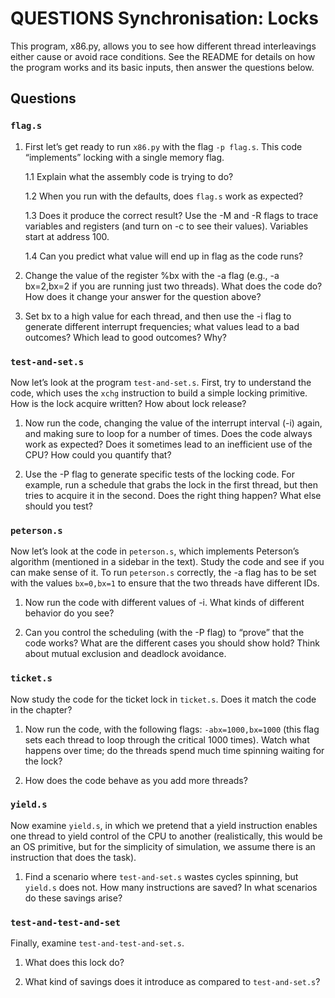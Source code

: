 # QUESTIONS Synchronisation: Locks

This program, x86.py, allows you to see how different thread interleavings
either cause or avoid race conditions. See the README for details on how the
program works and its basic inputs, then answer the questions below.

## Questions

### `flag.s`

1. First let’s get ready to run `x86.py` with the flag `-p flag.s`. This code
   “implements” locking with a single memory flag.

    1.1 Explain what the assembly code is trying to do?

    1.2 When you run with the defaults, does `flag.s` work as expected?

    1.3 Does it produce the correct result? Use the -M and -R flags to trace variables and registers (and turn on -c to see their values). Variables start at address 100.

    1.4 Can you predict what value will end up in flag as the code runs?

1. Change the value of the register %bx with the -a flag (e.g., -a bx=2,bx=2 if
   you are running just two threads). What does the code do? How does it change
   your answer for the question above?

1. Set bx to a high value for each thread, and then use the -i flag to generate
   different interrupt frequencies; what values lead to a bad outcomes? Which
   lead to good outcomes? Why?

### `test-and-set.s`

Now let’s look at the program `test-and-set.s`. First, try to understand the
code, which uses the `xchg` instruction to build a simple locking primitive. How
is the lock acquire written? How about lock release?

1. Now run the code, changing the value of the interrupt interval (-i) again,
   and making sure to loop for a number of times. Does the code always work as
   expected? Does it sometimes lead to an inefficient use of the CPU? How could
   you quantify that?

1. Use the -P flag to generate specific tests of the locking code. For example,
   run a schedule that grabs the lock in the first thread, but then tries to
   acquire it in the second. Does the right thing happen? What else should you
   test?

### `peterson.s`

Now let’s look at the code in `peterson.s`, which implements Peterson’s
algorithm (mentioned in a sidebar in the text). Study the code and see if you
can make sense of it.
To run `peterson.s` correctly, the -a flag has to be set with the values `bx=0,bx=1` to ensure that the two threads have different IDs.

1. Now run the code with different values of -i. What kinds of different
   behavior do you see?

1. Can you control the scheduling (with the -P flag) to “prove” that the code
   works? What are the different cases you should show hold? Think about mutual
   exclusion and deadlock avoidance.

### `ticket.s`

Now study the code for the ticket lock in `ticket.s`. Does it match the code in
the chapter?

1. Now run the code, with the following flags: `-abx=1000,bx=1000` (this flag
   sets each thread to loop through the critical 1000 times). Watch what happens
   over time; do the threads spend much time spinning waiting for the lock?

1. How does the code behave as you add more threads?

### `yield.s`

Now examine `yield.s`, in which we pretend that a yield instruction enables one
thread to yield control of the CPU to another (realistically, this would be an
OS primitive, but for the simplicity of simulation, we assume there is an
instruction that does the task).

1. Find a scenario where `test-and-set.s` wastes cycles spinning, but `yield.s`
   does not. How many instructions are saved? In what scenarios do these savings
   arise?

### `test-and-test-and-set`

Finally, examine `test-and-test-and-set.s`.

1. What does this lock do?

1. What kind of savings does it introduce as compared to `test-and-set.s`?

